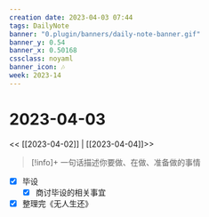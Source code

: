 ```yaml
---
creation date: 2023-04-03 07:44
tags: DailyNote
banner: "0.plugin/banners/daily-note-banner.gif"
banner_y: 0.54
banner_x: 0.50168
cssclass: noyaml
banner_icon: 🎶
week: 2023-14
---
```


# 2023-04-03

<< [[2023-04-02]] | [[2023-04-04]]>>


> [!info]+ 一句话描述你要做、在做、准备做的事情
> 



- [x] 毕设
	- [x] 商讨毕设的相关事宜
- [x] 整理完《无人生还》
